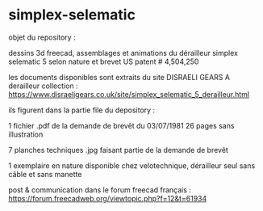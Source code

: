 # simplex-selematic
objet du repository :

dessins 3d freecad, assemblages et animations du dérailleur simplex selematic 5 selon nature et brevet US patent # 4,504,250

les documents disponibles sont extraits du site DISRAELI GEARS A derailleur collection : https://www.disraeligears.co.uk/site/simplex_selematic_5_derailleur.html

ils figurent dans la partie file du depository :

1 fichier .pdf de la demande de brevêt du 03/07/1981 26 pages sans illustration

7 planches techniques .jpg faisant partie de la demande de brevêt

1 exemplaire en nature disponible chez velotechnique, dérailleur seul sans câble et sans manette

post & communication dans le forum freecad français :
https://forum.freecadweb.org/viewtopic.php?f=12&t=61934
